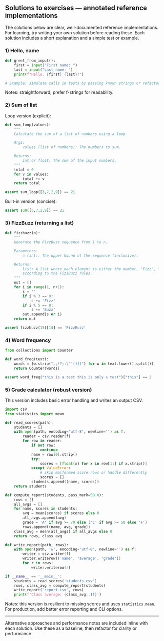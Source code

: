 ## Solutions to exercises — annotated reference implementations

The solutions below are clear, well-documented reference implementations. For learning, try writing your own solution before reading these. Each solution includes a short explanation and a simple test or example.

### 1) Hello, name

```python
def greet_from_input():
    first = input("First name: ")
    last = input("Last name: ")
    print(f"Hello, {first} {last}!")

# Example: simulate calls in tests by passing known strings or refactoring input() usage.
```

Notes: straightforward; prefer f-strings for readability.

### 2) Sum of list

Loop version (explicit):

```python
def sum_loop(values):
    """
    Calculate the sum of a list of numbers using a loop.

    Args:
        values (list of numbers): The numbers to sum.

    Returns:
        int or float: The sum of the input numbers.
    """
    total = 0
    for v in values:
        total += v
    return total

assert sum_loop([3,7,2,9]) == 21
```

Built-in version (concise):

```python
assert sum([3,7,2,9]) == 21
```

### 3) FizzBuzz (returning a list)

```python
def fizzbuzz(n):
    """
    Generate the FizzBuzz sequence from 1 to n.

    Parameters:
        n (int): The upper bound of the sequence (inclusive).

    Returns:
        list: A list where each element is either the number, "Fizz", "Buzz", or "FizzBuzz"
        according to the FizzBuzz rules.
    """
    out = []
    for i in range(1, n+1):
        s = ''
        if i % 3 == 0:
            s += 'Fizz'
        if i % 5 == 0:
            s += 'Buzz'
        out.append(s or i)
    return out

assert fizzbuzz(15)[14] == 'FizzBuzz'
```

### 4) Word frequency

```python
from collections import Counter

def word_freq(text):
    words = [w.strip(".,!?;:\"'()[]") for w in text.lower().split()]
    return Counter(words)

assert word_freq("this is a test this is only a test")["this"] == 2
```

### 5) Grade calculator (robust version)

This version includes basic error handling and writes an output CSV.

```python
import csv
from statistics import mean

def read_scores(path):
    students = []
    with open(path, encoding='utf-8', newline='') as f:
        reader = csv.reader(f)
        for row in reader:
            if not row:
                continue
            name = row[0].strip()
            try:
                scores = [float(x) for x in row[1:] if x.strip()]
            except ValueError:
                # skip malformed score rows or handle differently
                scores = []
            students.append((name, scores))
    return students

def compute_report(students, pass_mark=50.0):
    rows = []
    all_avgs = []
    for name, scores in students:
        avg = mean(scores) if scores else 0
        all_avgs.append(avg)
        grade = 'A' if avg >= 70 else ('C' if avg >= 50 else 'F')
        rows.append((name, avg, grade))
    class_avg = mean(all_avgs) if all_avgs else 0
    return rows, class_avg

def write_report(path, rows):
    with open(path, 'w', encoding='utf-8', newline='') as f:
        writer = csv.writer(f)
        writer.writerow(('name', 'average', 'grade'))
        for r in rows:
            writer.writerow(r)

if __name__ == '__main__':
    students = read_scores('students.csv')
    rows, class_avg = compute_report(students)
    write_report('report.csv', rows)
    print(f'Class average: {class_avg:.1f}')
```

Notes: this version is resilient to missing scores and uses `statistics.mean`. For production, add better error reporting and CLI options.

---

Alternative approaches and performance notes are included inline with each solution. Use these as a baseline, then refactor for clarity or performance.
